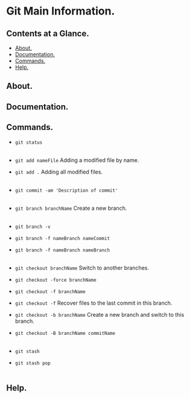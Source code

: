 # Git Main Information.





## Contents at a Glance.
* [About.](#about)
* [Documentation.](#documentation)
* [Commands.](#commands)
* [Help.](#help)





## About.





## Documentation.





## Commands.
* `git status`<br/><br/>

* `git add nameFile` Adding a modified file by name.
* `git add .` Adding all modified files.<br/><br/>

* `git commit -am 'Description of commit'`<br/><br/>

* `git branch branchName` Create a new branch.<br/><br/>
* `git branch -v`
* `git branch -f nameBranch nameCommit`
* `git branch -f nameBranch nameBranch`<br/><br/>

* `git checkout branchName` Switch to another branches.
* `git checkout -force branchName` 
* `git checkout -f branchName` 
* `git checkout -f` Recover files to the last commit in this branch.
* `git checkout -b branchName` Create a new branch and switch to this branch.
* `git checkout -B branchName commitName`<br/><br/>

* `git stash`
* `git stash pop`<br/><br/>





## Help.
